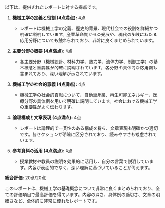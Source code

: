 以下は、提供されたレポートに対する採点です。

1. **機械工学の定義と役割 (4点満点):** 4点
   - レポートは機械工学の定義、歴史的背景、現代社会での役割を詳細かつ明確に説明しています。産業革命期からの発展や、現代の多岐にわたる応用分野についても触れられており、非常に良くまとめられています。

2. **主要分野の概要 (4点満点):** 4点
   - 各主要分野（機械設計、材料力学、熱力学、流体力学、制御工学）の基本概念と重要性が的確に説明されています。各分野の具体的な応用例も含まれており、深い理解が示されています。

3. **機械工学の社会的意義 (4点満点):** 4点
   - 機械工学の社会的貢献について、自動車産業、再生可能エネルギー、医療分野の具体例を用いて明確に説明しています。社会における機械工学の重要性がよく伝わります。

4. **論理構成と文章表現 (4点満点):** 4点
   - レポートは論理的で一貫性のある構成を持ち、文章表現も明確かつ適切です。各セクションが明確に区分されており、読みやすさも考慮されています。

5. **参考資料の活用 (4点満点):** 4点
   - 授業教材や教員の説明を効果的に活用し、自分の言葉で説明しています。内容が表面的でなく、深い理解に基づいていることが伺えます。

**総合評価:** 20点/20点

このレポートは、機械工学の基礎概念について非常に良くまとめられており、全ての評価項目で最高評価を得ています。内容の深さ、具体例の適切さ、文章の明確さなど、全体的に非常に優れたレポートです。